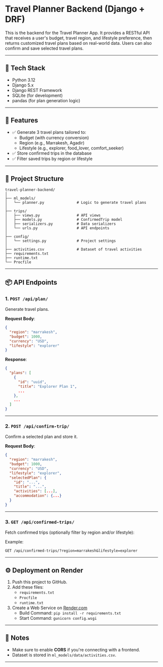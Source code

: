 # Travel Planner Backend (Django + DRF)

This is the backend for the Travel Planner App. It provides a RESTful API that receives a user's budget, travel region, and lifestyle preference, then returns customized travel plans based on real-world data. Users can also confirm and save selected travel plans.

---

## 🔧 Tech Stack

- Python 3.12
- Django 5.x
- Django REST Framework
- SQLite (for development)
- pandas (for plan generation logic)

---

## 🚀 Features

- ✅ Generate 3 travel plans tailored to:
  - Budget (with currency conversion)
  - Region (e.g., Marrakesh, Agadir)
  - Lifestyle (e.g., explorer, food_lover, comfort_seeker)
- ✅ Store confirmed trips in the database
- ✅ Filter saved trips by region or lifestyle

---

## 📁 Project Structure

```
travel-planner-backend/
│
├── ml_models/
│   └── planner.py               # Logic to generate travel plans
│
├── trips/
│   ├── views.py                 # API views
│   ├── models.py                # ConfirmedTrip model
│   ├── serializers.py           # Data serializers
│   └── urls.py                  # API endpoints
│
├── config/
│   └── settings.py              # Project settings
│
├── activities.csv               # Dataset of travel activities
├── requirements.txt
├── runtime.txt
└── Procfile
```

---

## 📦 API Endpoints

### 1. `POST /api/plan/`

Generate travel plans.

**Request Body**:
```json
{
  "region": "marrakesh",
  "budget": 1000,
  "currency": "USD",
  "lifestyle": "explorer"
}
```

**Response**:
```json
{
  "plans": [
    {
      "id": "uuid",
      "title": "Explorer Plan 1",
      ...
    },
    ...
  ]
}
```

---

### 2. `POST /api/confirm-trip/`

Confirm a selected plan and store it.

**Request Body**:
```json
{
  "region": "marrakesh",
  "budget": 1000,
  "currency": "USD",
  "lifestyle": "explorer",
  "selectedPlan": {
    "id": "...",
    "title": "...",
    "activities": [...],
    "accommodation": {...}
  }
}
```

---

### 3. `GET /api/confirmed-trips/`

Fetch confirmed trips (optionally filter by region and/or lifestyle):

Example:
```
GET /api/confirmed-trips/?region=marrakesh&lifestyle=explorer
```

---

## ⚙️ Deployment on Render

1. Push this project to GitHub.
2. Add these files:
   - `requirements.txt`
   - `Procfile`
   - `runtime.txt`
3. Create a Web Service on [Render.com](https://render.com)
   - Build Command: `pip install -r requirements.txt`
   - Start Command: `gunicorn config.wsgi`

---

## 📌 Notes

- Make sure to enable **CORS** if you're connecting with a frontend.
- Dataset is stored in `ml_models/data/activities.csv`.

---

